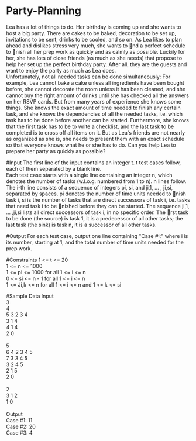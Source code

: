 # Party-Planning

Lea has a lot of things to do. Her birthday is coming up and she wants to host a big
party. There are cakes to be baked, decoration to be set up, invitations to be sent, drinks
to be cooled, and so on. As Lea likes to plan ahead and dislikes stress very much, she
wants to nd a perfect schedule to nish all her prep work as quickly and as calmly as
possible. Luckily for her, she has lots of close friends (as much as she needs) that propose
to help her set up the perfect birthday party. After all, they are the guests and want to
enjoy the party as much as Lea does. <br />
Unfortunately, not all needed tasks can be done simultaneously: For example, Lea cannot
bake a cake unless all ingredients have been bought before, she cannot decorate the room
unless it has been cleaned, and she cannot buy the right amount of drinks until she has
checked all the answers on her RSVP cards. But from many years of experience she knows
some things. She knows the exact amount of time needed to finish any certain task, and
she knows the dependencies of all the needed tasks, i.e. which task has to be done before
another can be started. Furthermore, she knows that the first task has to be to write a
checklist, and the last task to be completed is to cross off all items on it. But as Lea's
friends are not nearly as organized as she is, she needs to present them with an exact
schedule so that everyone knows what he or she has to do. Can you help Lea to prepare
her party as quickly as possible?

#Input
The first line of the input contains an integer t. t test cases follow, each of them separated
by a blank line. <br />
Each test case starts with a single line containing an integer n, which denotes the number
of tasks (w.l.o.g. numbered from 1 to n). n lines follow. The i-th line consists of a
sequence of integers pi, si, and ji,1, ... , ji,si, separated by spaces. pi denotes the number
of time units needed to nish task i, si is the number of tasks that are direct successors of
task i, i.e. tasks that need task i to be nished before they can be started. The sequence
ji,1, ... ,ji,si lists all direct successors of task i, in no specific order.
The rst task to be done (the source) is task 1, it is a predecessor of all other tasks; the
last task (the sink) is task n, it is a successor of all other tasks.

#Output
For each test case, output one line containing "Case #i:" where i is its number, starting
at 1, and the total number of time units needed for the prep work.

#Constraints
1 <= t <= 20 <br />
1 <= n <= 1000 <br />
1 <= pi <= 1000 for all 1 <= i <= n <br />
0 <= si <= n - 1 for all 1 <= i <= n <br />
1 <= Ji,k <= n for all 1 <= i <= n and 1 <= k <= si <br />

#Sample Data
Input <br />
3 <br />
4 <br />
5 3 2 3 4 <br />
3 1 4 <br />
4 1 4 <br />
2 0 <br />
<br />
5 <br />
6 4 2 3 4 5 <br />
7 3 3 4 5 <br />
3 2 4 5 <br />
2 1 5 <br />
2 0 <br />
<br />
2 <br />
3 1 2 <br />
1 0 <br />
<br />
Output <br />
Case #1: 11 <br />
Case #2: 20 <br />
Case #3: 4 <br />
